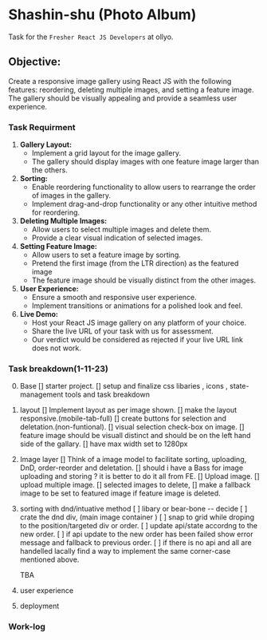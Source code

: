 # Shashin-shu (Photo Album)

Task for the `Fresher React JS Developers` at ollyo.

## Objective:

Create a responsive image gallery using React JS with the following features: reordering, deleting multiple images, and setting a feature image. The gallery should be visually appealing and provide a seamless user experience.

### Task Requirment

1. **Gallery Layout:**
   - Implement a grid layout for the image gallery.
   - The gallery should display images with one feature image larger than the others.
2. **Sorting:**
   - Enable reordering functionality to allow users to rearrange the order of images in the gallery.
   - Implement drag-and-drop functionality or any other intuitive method for reordering.
3. **Deleting Multiple Images:**
   - Allow users to select multiple images and delete them.
   - Provide a clear visual indication of selected images.
4. **Setting Feature Image:**
   - Allow users to set a feature image by sorting.
   - Pretend the first image (from the LTR direction) as the featured image
   - The feature image should be visually distinct from the other images.
5. **User Experience:**
   - Ensure a smooth and responsive user experience.
   - Implement transitions or animations for a polished look and feel.
6. **Live Demo:**
   - Host your React JS image gallery on any platform of your choice.
   - Share the live URL of your task with us for assessment.
   - Our verdict would be considered as rejected if your live URL link does not work.

### Task breakdown(1-11-23)

0. Base
   [] starter project.
   [] setup and finalize css libaries , icons , state-management tools and task breakdown
1. layout
   [] Implement layout as per image shown.
   [] make the layout responsive.(mobile-tab-full)
   [] create buttons for selection and deletation.(non-funtional).
   [] visual selection check-box on image.
   [] feature image should be visuall distinct and should be on the left hand side of the gallary.
   [] have max width set to 1280px

2. Image layer
   [] Think of a image model to facilitate sorting, uploading, DnD, order-reorder and deletation.
   [] should i have a Bass for image uploading and storing ? it is better to do it all from FE.
   [] Upload image.
   [] upload multiple image.
   [] selected images to delete,
   [] make a fallback image to be set to featured image if feature image is deleted.

3. sorting with dnd/intuative method
   [ ] libary or bear-bone -- decide
   [ ] crate the dnd div, (main image container )
   [ ] snap to grid while droping to the position/targeted div or order.
   [ ] update api/state accordng to the new order.
   [ ] if api update to the new order has been failed show error message and fallback to previous order.
   [ ] if there is no api and all are handelled lacally find a way to implement the same corner-case mentioned above.

   TBA

4. user experience

5. deployment

### Work-log

